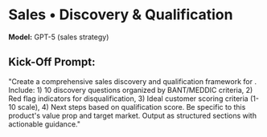 # Sales • Discovery & Qualification

**Model:** GPT-5 (sales strategy)

## Kick-Off Prompt:

"Create a comprehensive sales discovery and qualification framework for **<n>**. Include: 1) 10 discovery questions organized by BANT/MEDDIC criteria, 2) Red flag indicators for disqualification, 3) Ideal customer scoring criteria (1-10 scale), 4) Next steps based on qualification score. Be specific to this product's value prop and target market. Output as structured sections with actionable guidance."